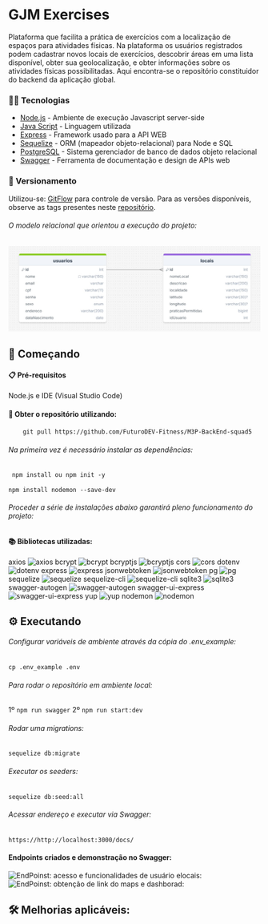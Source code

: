 # GJM Exercises

Plataforma que facilita a prática de exercícios com a localização de espaços para atividades físicas. Na plataforma os usuários registrados podem cadastrar novos locais de exercícios, descobrir áreas em uma lista disponível, obter sua geolocalização, e obter informações sobre os atividades físicas possibilitadas.
Aqui encontra-se o repositório constituidor do backend da aplicação global.

### 👨‍💻 Tecnologias 

* [Node.js](https://nodejs.org/pt) - Ambiente de execução Javascript server-side
* [Java Script](https://www.javascript.com/) - Linguagem utilizada
* [Express](https://expressjs.com/pt-br/) - Framework usado para a API WEB
* [Sequelize](https://sequelize.org/) - ORM (mapeador objeto-relacional) para Node e SQL
* [PostgreSQL](https://www.postgresql.org/) - Sistema gerenciador de banco de dados objeto relacional
* [Swagger](https://swagger.io/) - Ferramenta de documentação e design de APIs web 


### 📌 Versionamento
Utilizou-se:
[GitFlow](https://docs.github.com/pt/get-started/using-github/github-flow) para controle de versão. Para as versões disponíveis, observe as tags presentes neste [repositório](https://github.com/FuturoDEV-Fitness/M3P-BackEnd-squad5/branches). 


###### O modelo relacional que orientou a execução do projeto:
![Modelo relacional](https://github.com/marcelovntr/Projeto-Modulo-II/blob/develop/src/images/sql_projeto.jpg)

## 🚀 Começando


#### 📋 Pré-requisitos


Node.js e IDE (Visual Studio Code)

#### 💾 Obter o repositório utilizando:

```
    git pull https://github.com/FuturoDEV-Fitness/M3P-BackEnd-squad5
```

###### Na primeira vez é necessário instalar as dependências:
```
 npm install ou npm init -y
 ```   
 ```
npm install nodemon --save-dev
```
###### Proceder a série de instalações abaixo garantirá pleno funcionamento do projeto:

#### 📚 Bibliotecas utilizadas:

axios ![axios](https://img.shields.io/badge/npm-1.7.2-blue)
bcrypt ![bcrypt](https://img.shields.io/badge/npm-5.1.1-blue)
bcryptjs ![bcryptjs](https://img.shields.io/badge/npm-2.4.3-blue)
cors ![cors](https://img.shields.io/badge/npm-2.8.5-blue)
dotenv ![dotenv](https://img.shields.io/badge/npm-16.4.5-blue)
express ![express](https://img.shields.io/badge/npm-4.19.2-blue)
jsonwebtoken ![jsonwebtoken](https://img.shields.io/badge/npm-9.0.2-blue)
pg ![pg](https://img.shields.io/badge/npm-8.12.0-blue)
sequelize ![sequelize](https://img.shields.io/badge/npm-6.37.3-blue)
sequelize-cli ![sequelize-cli](https://img.shields.io/badge/npm-6.6.2-blue)
sqlite3 ![sqlite3](https://img.shields.io/badge/npm-5.1.7-blue)
swagger-autogen ![swagger-autogen](https://img.shields.io/badge/npm-2.23.7-blue)
swagger-ui-express ![swagger-ui-express](https://img.shields.io/badge/npm-5.0.1-blue)
yup ![yup](https://img.shields.io/badge/npm-1.4.0-blue)
nodemon ![nodemon](https://img.shields.io/badge/npm-3.1.4-blue)


## ⚙️ Executando 


###### Configurar variáveis de ambiente através da cópia do .env_example:
`cp .env_example .env`

###### Para rodar o repositório em ambiente local:
1º `npm run swagger`
2º `npm run start:dev`

###### Rodar uma migrations:
`sequelize db:migrate`

###### Executar os seeders:
`sequelize db:seed:all`

###### Acessar endereço e executar via Swagger:
`https://http://localhost:3000/docs/`

#### Endpoints criados e demonstração no Swagger:
![EndPoinst: acesso e funcionalidades de usuário elocais:](https://github.com/marcelovntr/Projeto-Modulo-II/blob/develop/src/images/endPoinstTop.jpg)
![EndPoinst: obtenção de link do maps e dashborad:](https://github.com/marcelovntr/Projeto-Modulo-II/blob/develop/src/images/endPoinstBase.jpg)

## 🛠️ Melhorias aplicáveis:



